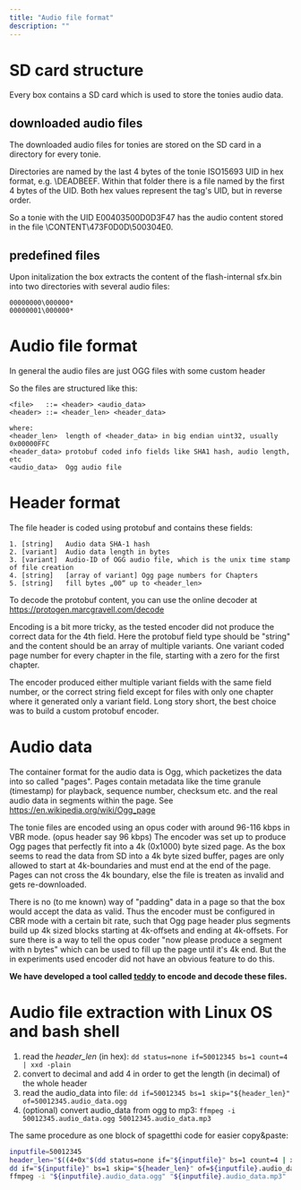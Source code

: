 ```yaml
---
title: "Audio file format"
description: ""
---
```


# SD card structure
Every box contains a SD card which is used to store the tonies audio data.

## downloaded audio files
The downloaded audio files for tonies are stored on the SD card in a directory for every tonie.

Directories are named by the last 4 bytes of the tonie ISO15693 UID in hex format, e.g. <SD>\DEADBEEF.
Within that folder there is a file named by the first 4 bytes of the UID.
Both hex values represent the tag's UID, but in reverse order.

So a tonie with the UID E00403500D0D3F47 has the audio content stored in the file <SD>\CONTENT\473F0D0D\500304E0.

## predefined files
Upon initalization the box extracts the content of the flash-internal sfx.bin into two directories with several audio files:

    00000000\000000*
    00000001\000000*

# Audio file format
In general the audio files are just OGG files with some custom header

So the files are structured like this:

    <file>   ::= <header> <audio_data>
    <header> ::= <header_len> <header_data>
    
    where:
    <header_len>  length of <header_data> in big endian uint32, usually 0x00000FFC
    <header_data> protobuf coded info fields like SHA1 hash, audio length, etc
    <audio_data>  Ogg audio file

# Header format

The file header is coded using protobuf and contains these fields:

    1. [string]   Audio data SHA-1 hash
    2. [variant]  Audio data length in bytes
    3. [variant]  Audio-ID of OGG audio file, which is the unix time stamp of file creation
    4. [string]   [array of variant] Ogg page numbers for Chapters
    5. [string]   fill bytes „00“ up to <header_len>
   
To decode the protobuf content, you can use the online decoder at https://protogen.marcgravell.com/decode

Encoding is a bit more tricky, as the tested encoder did not produce the correct data for the 4th field.
Here the protobuf field type should be "string" and the content should be an array of multiple variants.
One variant coded page number for every chapter in the file, starting with a zero for the first chapter.

The encoder produced either multiple variant fields with the same field number, or the correct string field
except for files with only one chapter where it generated only a variant field.
Long story short, the best choice was to build a custom protobuf encoder.

# Audio data

The container format for the audio data is Ogg, which packetizes the data into so called "pages".
Pages contain metadata like the time granule (timestamp) for playback, sequence number, checksum etc. and
the real audio data in segments within the page.
See https://en.wikipedia.org/wiki/Ogg_page

The tonie files are encoded using an opus coder with around 96-116 kbps in VBR mode. (opus header say 96 kbps)
The encoder was set up to produce Ogg pages that perfectly fit into a 4k (0x1000) byte sized page.
As the box seems to read the data from SD into a 4k byte sized buffer, pages are only
allowed to start at 4k-boundaries and must end at the end of the page. Pages can not cross the 4k boundary, 
else the file is treaten as invalid and gets re-downloaded.

There is no (to me known) way of "padding" data in a page so that the box would accept the data as valid.
Thus the encoder must be configured in CBR mode with a certain bit rate, such that Ogg page header plus segments
build up 4k sized blocks starting at 4k-offsets and ending at 4k-offsets.
For sure there is a way to tell the opus coder "now please produce a segment with n bytes" which can be
used to fill up the page until it's 4k end.
But the in experiments used encoder did not have an obvious feature to do this.

**We have developed a tool called [teddy](https://github.com/toniebox-reverse-engineering/teddy) to encode and decode these files.**

# Audio file extraction with Linux OS and bash shell

1. read the *header_len* (in hex): `dd status=none if=50012345 bs=1 count=4 | xxd -plain`
2. convert to decimal and add 4 in order to get the length (in decimal) of the whole header
3. read the audio_data into file: `dd if=50012345 bs=1 skip="${header_len}" of=50012345.audio_data.ogg`
4. (optional) convert audio_data from ogg to mp3: `ffmpeg -i 50012345.audio_data.ogg 50012345.audio_data.mp3`

The same procedure as one block of spagetthi code for easier copy&paste:

```bash
inputfile=50012345
header_len="$((4+0x"$(dd status=none if="${inputfile}" bs=1 count=4 | xxd -plain)"))"
dd if="${inputfile}" bs=1 skip="${header_len}" of=${inputfile}.audio_data.ogg
ffmpeg -i "${inputfile}.audio_data.ogg" "${inputfile}.audio_data.mp3"
```
